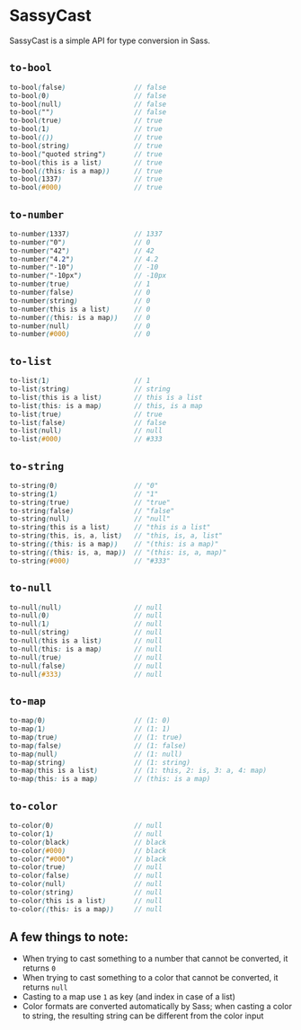 SassyCast
=========

SassyCast is a simple API for type conversion in Sass.

## `to-bool`

``` scss
to-bool(false)                 // false
to-bool(0)                     // false
to-bool(null)                  // false
to-bool("")                    // false
to-bool(true)                  // true
to-bool(1)                     // true
to-bool(())                    // true
to-bool(string)                // true
to-bool("quoted string")       // true
to-bool(this is a list)        // true
to-bool((this: is a map))      // true
to-bool(1337)                  // true
to-bool(#000)                  // true
```

## `to-number`

``` scss
to-number(1337)                // 1337
to-number("0")                 // 0
to-number("42")                // 42
to-number("4.2")               // 4.2
to-number("-10")               // -10
to-number("-10px")             // -10px
to-number(true)                // 1
to-number(false)               // 0
to-number(string)              // 0
to-number(this is a list)      // 0
to-number((this: is a map))    // 0
to-number(null)                // 0
to-number(#000)                // 0
```

## `to-list`

``` scss
to-list(1)                     // 1
to-list(string)                // string
to-list(this is a list)        // this is a list
to-list(this: is a map)        // this, is a map
to-list(true)                  // true
to-list(false)                 // false
to-list(null)                  // null
to-list(#000)                  // #333
```

## `to-string`

``` scss
to-string(0)                   // "0"
to-string(1)                   // "1"
to-string(true)                // "true"
to-string(false)               // "false"
to-string(null)                // "null"
to-string(this is a list)      // "this is a list"
to-string(this, is, a, list)   // "this, is, a, list"
to-string((this: is a map))    // "(this: is a map)"
to-string((this: is, a, map))  // "(this: is, a, map)"
to-string(#000)                // "#333"
```

## `to-null`

``` scss
to-null(null)                  // null
to-null(0)                     // null
to-null(1)                     // null
to-null(string)                // null
to-null(this is a list)        // null
to-null(this: is a map)        // null
to-null(true)                  // null
to-null(false)                 // null
to-null(#333)                  // null
```

## `to-map`

``` scss
to-map(0)                      // (1: 0)
to-map(1)                      // (1: 1)
to-map(true)                   // (1: true)
to-map(false)                  // (1: false)
to-map(null)                   // (1: null)
to-map(string)                 // (1: string)
to-map(this is a list)         // (1: this, 2: is, 3: a, 4: map)
to-map(this: is a map)         // (this: is a map)
```

## `to-color`

``` scss
to-color(0)                    // null
to-color(1)                    // null
to-color(black)                // black
to-color(#000)                 // black
to-color("#000")               // black
to-color(true)                 // null
to-color(false)                // null
to-color(null)                 // null
to-color(string)               // null
to-color(this is a list)       // null
to-color((this: is a map))     // null
```

## A few things to note:

* When trying to cast something to a number that cannot be converted, it returns `0`
* When trying to cast something to a color that cannot be converted, it returns `null`
* Casting to a map use `1` as key (and index in case of a list)
* Color formats are converted automatically by Sass; when casting a color to string, the resulting string can be different from the color input
